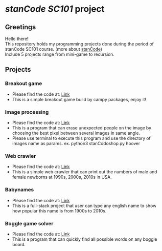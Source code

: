 # *stanCode SC101* project

## Greetings
Hello there!\
This repository holds my programming projects done during the period of stanCode SC101 course. (more about [stanCode](https://stancode.tw/))\
Include 5 projects range from mini-game to recursion.

## Projects
### Breakout game
 - Please find the code at: [Link](https://github.com/samfang9527/SC101-Assignments/tree/main/Breakout_game)
 - This is a simple breakout game build by campy packages, enjoy it!

### Image processing
 - Please find the code at: [Link](https://github.com/samfang9527/SC101-Assignments/tree/main/Image_processing)
 - This is a program that can erase unexpected people on the image by choosing the best pixel between several images in same angle.
 - Please use terminal to execute this program and use the directory of images name as params. ex. python3 stanCodoshop.py hoover

### Web crawler
 - Please find the code at: [Link](https://github.com/samfang9527/SC101-Assignments/tree/main/Web_crawler)
 - This is a simple web crawler that can print out the numbers of male and female newborns at 1990s, 2000s, 2010s in USA.

### Babynames
 - Please find the code at: [Link](https://github.com/samfang9527/SC101-Assignments/tree/main/Babynames)
 - This is a full-stack project that user can type any english name to show how popular this name is from 1900s to 2010s.

### Boggle game solver
 - Please find the code at: [Link](https://github.com/samfang9527/SC101-Assignments/tree/main/Boggle_game_solver)
 - This is a program that can quickly find all possible words on any boggle board.
